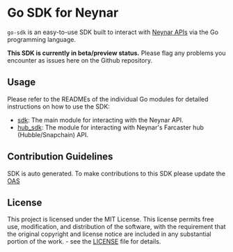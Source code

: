 # Go SDK for Neynar

`go-sdk` is an easy-to-use SDK built to interact with [Neynar APIs](https://docs.neynar.com/) via the Go programming language.

**This SDK is currently in beta/preview status.** Please flag any problems you encounter as issues here on the Github repository.

## Usage

Please refer to the READMEs of the individual Go modules for detailed instructions on how to use the SDK:
- [sdk](generated/neynar_sdk/README.md): The main module for interacting with the Neynar API.
- [hub_sdk](generated/neynar_hub_sdk/README.md): The module for interacting with Neynar's Farcaster hub (Hubble/Snapchain) API.

## Contribution Guidelines

SDK is auto generated.
To make contributions to this SDK please update the [OAS](https://github.com/neynarxyz/oas)

## License

This project is licensed under the MIT License. This license permits free use, modification, and distribution of the software, with the requirement that the original copyright and license notice are included in any substantial portion of the work. - see the [LICENSE](https://github.com/neynarxyz/go-sdk/blob/main/LICENSE) file for details.
